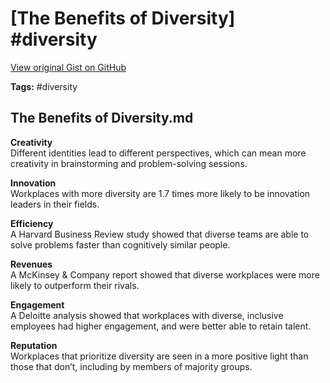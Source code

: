 # [The Benefits of Diversity] #diversity

[View original Gist on GitHub](https://gist.github.com/Integralist/5df830bae2bc2883b998625af743e041)

**Tags:** #diversity

## The Benefits of Diversity.md

**Creativity**  
Different identities lead to different perspectives, which can mean more creativity in brainstorming and problem-solving sessions.

**Innovation**  
Workplaces with more diversity are 1.7 times more likely to be innovation leaders in their fields.

**Efficiency**  
A Harvard Business Review study showed that diverse teams are able to solve problems faster than cognitively similar people.

**Revenues**  
A McKinsey & Company report showed that diverse workplaces were more likely to outperform their rivals.

**Engagement**  
A Deloitte analysis showed that workplaces with diverse, inclusive employees had higher engagement, and were better able to retain talent.

**Reputation**  
Workplaces that prioritize diversity are seen in a more positive light than those that don’t, including by members of majority groups.

